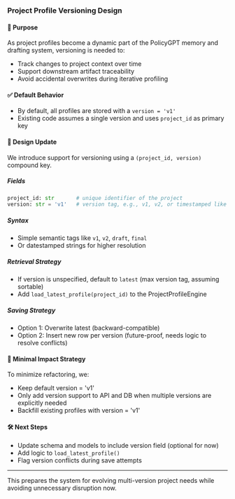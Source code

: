 ### Project Profile Versioning Design

#### 📌 Purpose
As project profiles become a dynamic part of the PolicyGPT memory and drafting system, versioning is needed to:
- Track changes to project context over time
- Support downstream artifact traceability
- Avoid accidental overwrites during iterative profiling

#### ✅ Default Behavior
- By default, all profiles are stored with a `version = 'v1'`
- Existing code assumes a single version and uses `project_id` as primary key

#### 🧠 Design Update
We introduce support for versioning using a `(project_id, version)` compound key.

##### Fields
```python
project_id: str       # unique identifier of the project
version: str = 'v1'   # version tag, e.g., v1, v2, or timestamped like 2024_05_25_1830
```

##### Syntax
- Simple semantic tags like `v1`, `v2`, `draft`, `final`
- Or datestamped strings for higher resolution

##### Retrieval Strategy
- If version is unspecified, default to `latest` (max version tag, assuming sortable)
- Add `load_latest_profile(project_id)` to the ProjectProfileEngine

##### Saving Strategy
- Option 1: Overwrite latest (backward-compatible)
- Option 2: Insert new row per version (future-proof, needs logic to resolve conflicts)

#### 🧪 Minimal Impact Strategy
To minimize refactoring, we:
- Keep default version = 'v1'
- Only add version support to API and DB when multiple versions are explicitly needed
- Backfill existing profiles with version = 'v1'

#### 🛠️ Next Steps
- Update schema and models to include version field (optional for now)
- Add logic to `load_latest_profile()`
- Flag version conflicts during save attempts

---
This prepares the system for evolving multi-version project needs while avoiding unnecessary disruption now.